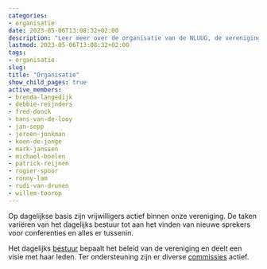 ```yaml
---
categories:
- organisatie
date: 2023-05-06T13:08:32+02:00
description: "Leer meer over de organisatie van de NLUUG, de vereniging voor open standaarden en open systemen."
lastmod: 2023-05-06T13:08:32+02:00
tags:
- organisatie
slug:
title: "Organisatie"
show_child_pages: true
active_members:
- brenda-langedijk
- debbie-reijnders
- fred-donck
- hans-van-de-looy
- jan-sepp
- jeroen-jonkman
- koen-de-jonge
- mark-janssen
- michael-boelen
- patrick-reijnen
- rogier-spoor
- ronny-lam
- rudi-van-drunen
- willem-toorop
---
```


Op dagelijkse basis zijn vrijwilligers actief binnen onze vereniging. De taken variëren van het dagelijks bestuur tot aan het vinden van nieuwe sprekers voor conferenties en alles er tussenin.

Het dagelijks [bestuur](/organisatie/bestuur/) bepaalt het beleid van de vereniging en deelt een visie met haar leden. Ter ondersteuning zijn er diverse [commissies](/organisatie/commissies/) actief.


